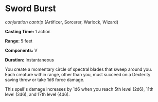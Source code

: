 # Sword Burst
*conjuration cantrip* (Artificer, Sorcerer, Warlock, Wizard)

**Casting Time:** 1 action

**Range:** 5 feet

**Components:** V

**Duration:** Instantaneous

You create a momentary circle of spectral blades that sweep around you. Each creature within range, other than you, must succeed on a Dexterity saving throw or take 1d6 force damage.

This spell's damage increases by 1d6 when you reach 5th level (2d6), 11th level (3d6), and 17th level (4d6).
